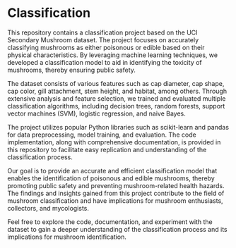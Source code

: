 # Classification
This repository contains a classification project based on the UCI Secondary Mushroom dataset. The project focuses on accurately classifying mushrooms as either poisonous or edible based on their physical characteristics. By leveraging machine learning techniques, we developed a classification model to aid in identifying the toxicity of mushrooms, thereby ensuring public safety.

The dataset consists of various features such as cap diameter, cap shape, cap color, gill attachment, stem height, and habitat, among others. Through extensive analysis and feature selection, we trained and evaluated multiple classification algorithms, including decision trees, random forests, support vector machines (SVM), logistic regression, and naive Bayes.

The project utilizes popular Python libraries such as scikit-learn and pandas for data preprocessing, model training, and evaluation. The code implementation, along with comprehensive documentation, is provided in this repository to facilitate easy replication and understanding of the classification process.

Our goal is to provide an accurate and efficient classification model that enables the identification of poisonous and edible mushrooms, thereby promoting public safety and preventing mushroom-related health hazards. The findings and insights gained from this project contribute to the field of mushroom classification and have implications for mushroom enthusiasts, collectors, and mycologists.

Feel free to explore the code, documentation, and experiment with the dataset to gain a deeper understanding of the classification process and its implications for mushroom identification.

